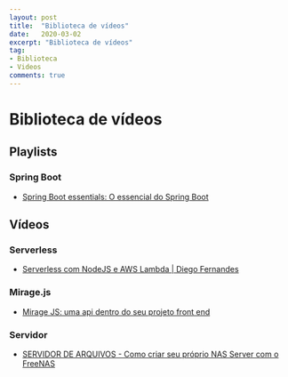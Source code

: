 ```yaml
---
layout: post
title:  "Biblioteca de vídeos"
date:   2020-03-02
excerpt: "Biblioteca de vídeos"
tag:
- Biblioteca
- Videos
comments: true
---
```


# Biblioteca de vídeos

## Playlists

### Spring Boot

- [Spring Boot essentials: O essencial do Spring Boot](https://www.youtube.com/playlist?list=PL62G310vn6nF3gssjqfCKLpTK2sZJ_a_1)

## Vídeos

### Serverless

- [Serverless com NodeJS e AWS Lambda | Diego Fernandes](https://www.youtube.com/watch?v=jiP45rEOEbA)

### Mirage.js

- [Mirage JS: uma api dentro do seu projeto front end](https://www.youtube.com/watch?v=TtHhIAQ6T-c)

### Servidor

- [SERVIDOR DE ARQUIVOS - Como criar seu próprio NAS Server com o FreeNAS](https://www.youtube.com/watch?v=6J8_m_XgG1k)
